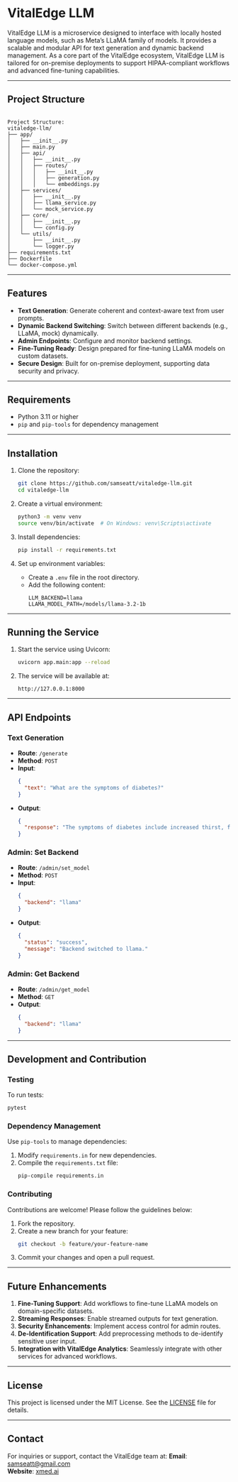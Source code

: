 # VitalEdge LLM

VitalEdge LLM is a microservice designed to interface with locally hosted language models, such as Meta’s LLaMA family of models. It provides a scalable and modular API for text generation and dynamic backend management. As a core part of the VitalEdge ecosystem, VitalEdge LLM is tailored for on-premise deployments to support HIPAA-compliant workflows and advanced fine-tuning capabilities.

---

## Project Structure

```

Project Structure:
vitaledge-llm/
├── app/
│   ├── __init__.py
│   ├── main.py
│   ├── api/
│   │   ├── __init__.py
│   │   ├── routes/
│   │   │   ├── __init__.py
│   │   │   ├── generation.py
│   │   │   └── embeddings.py
│   ├── services/
│   │   ├── __init__.py
│   │   ├── llama_service.py
│   │   └── mock_service.py
│   ├── core/
│   │   ├── __init__.py
│   │   └── config.py
│   └── utils/
│       ├── __init__.py
│       └── logger.py
├── requirements.txt
├── Dockerfile
└── docker-compose.yml
```

---

## Features

- **Text Generation**: Generate coherent and context-aware text from user prompts.
- **Dynamic Backend Switching**: Switch between different backends (e.g., LLaMA, mock) dynamically.
- **Admin Endpoints**: Configure and monitor backend settings.
- **Fine-Tuning Ready**: Design prepared for fine-tuning LLaMA models on custom datasets.
- **Secure Design**: Built for on-premise deployment, supporting data security and privacy.

---

## Requirements

- Python 3.11 or higher
- `pip` and `pip-tools` for dependency management

---

## Installation

1. Clone the repository:
   ```bash
   git clone https://github.com/samseatt/vitaledge-llm.git
   cd vitaledge-llm
   ```

2. Create a virtual environment:
   ```bash
   python3 -m venv venv
   source venv/bin/activate  # On Windows: venv\Scripts\activate
   ```

3. Install dependencies:
   ```bash
   pip install -r requirements.txt
   ```

4. Set up environment variables:
   - Create a `.env` file in the root directory.
   - Add the following content:
     ```plaintext
     LLM_BACKEND=llama
     LLAMA_MODEL_PATH=/models/llama-3.2-1b
     ```

---

## Running the Service

1. Start the service using Uvicorn:
   ```bash
   uvicorn app.main:app --reload
   ```

2. The service will be available at:
   ```
   http://127.0.0.1:8000
   ```

---

## API Endpoints

### Text Generation
- **Route**: `/generate`
- **Method**: `POST`
- **Input**:
  ```json
  {
    "text": "What are the symptoms of diabetes?"
  }
  ```
- **Output**:
  ```json
  {
    "response": "The symptoms of diabetes include increased thirst, frequent urination, and fatigue."
  }
  ```

### Admin: Set Backend
- **Route**: `/admin/set_model`
- **Method**: `POST`
- **Input**:
  ```json
  {
    "backend": "llama"
  }
  ```
- **Output**:
  ```json
  {
    "status": "success",
    "message": "Backend switched to llama."
  }
  ```

### Admin: Get Backend
- **Route**: `/admin/get_model`
- **Method**: `GET`
- **Output**:
  ```json
  {
    "backend": "llama"
  }
  ```

---

## Development and Contribution

### Testing

To run tests:
```bash
pytest
```

### Dependency Management

Use `pip-tools` to manage dependencies:
1. Modify `requirements.in` for new dependencies.
2. Compile the `requirements.txt` file:
   ```bash
   pip-compile requirements.in
   ```

### Contributing

Contributions are welcome! Please follow the guidelines below:
1. Fork the repository.
2. Create a new branch for your feature:
   ```bash
   git checkout -b feature/your-feature-name
   ```
3. Commit your changes and open a pull request.

---

## Future Enhancements

1. **Fine-Tuning Support**: Add workflows to fine-tune LLaMA models on domain-specific datasets.
2. **Streaming Responses**: Enable streamed outputs for text generation.
3. **Security Enhancements**: Implement access control for admin routes.
4. **De-Identification Support**: Add preprocessing methods to de-identify sensitive user input.
5. **Integration with VitalEdge Analytics**: Seamlessly integrate with other services for advanced workflows.

---

## License

This project is licensed under the MIT License. See the [LICENSE](LICENSE) file for details.

---

## Contact

For inquiries or support, contact the VitalEdge team at:
**Email**: samseatt@gmail.com  
**Website**: [xmed.ai](https://xmed.ai)
